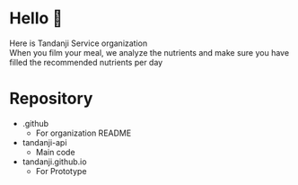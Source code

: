 # Hello 👋
Here is Tandanji Service organization<br>
When you film your meal, we analyze the nutrients and make sure you have filled the recommended nutrients per day

# Repository
- .github
  - For organization README
- tandanji-api
  - Main code
- tandanji.github.io
  - For Prototype
